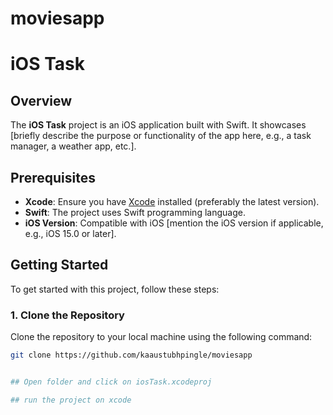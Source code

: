 # moviesapp


# iOS Task

## Overview

The **iOS Task** project is an iOS application built with Swift. It showcases [briefly describe the purpose or functionality of the app here, e.g., a task manager, a weather app, etc.]. 

## Prerequisites

- **Xcode**: Ensure you have [Xcode](https://developer.apple.com/xcode/) installed (preferably the latest version).
- **Swift**: The project uses Swift programming language.
- **iOS Version**: Compatible with iOS [mention the iOS version if applicable, e.g., iOS 15.0 or later].

## Getting Started

To get started with this project, follow these steps:

### 1. Clone the Repository

Clone the repository to your local machine using the following command:

```bash
git clone https://github.com/kaaustubhpingle/moviesapp


## Open folder and click on iosTask.xcodeproj 

## run the project on xcode
